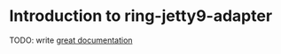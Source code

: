 # Introduction to ring-jetty9-adapter

TODO: write [great documentation](http://jacobian.org/writing/great-documentation/what-to-write/)
